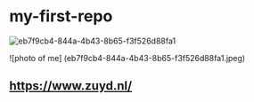 # my-first-repo
![eb7f9cb4-844a-4b43-8b65-f3f526d88fa1](https://github.com/jakuhbus/my-first-repo/assets/144222429/afbd32f1-7c6f-41d6-b271-2ed39d42b790)

![photo of me] (eb7f9cb4-844a-4b43-8b65-f3f526d88fa1.jpeg)
## https://www.zuyd.nl/
